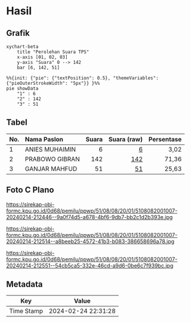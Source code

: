 # Hasil

## Grafik

```mermaid
xychart-beta
    title "Perolehan Suara TPS"
    x-axis [01, 02, 03]
    y-axis "Suara" 0 --> 142
    bar [6, 142, 51]
```

```mermaid
%%{init: {"pie": {"textPosition": 0.5}, "themeVariables": {"pieOuterStrokeWidth": "5px"}} }%%
pie showData
    "1" : 6
    "2" : 142
    "3" : 51
```

## Tabel

| No. | Nama Paslon    | Suara | Suara (raw) | Persentase |
|:--- |:-------------- | -----:| -----------:| ----------:|
| 1   | ANIES MUHAIMIN | 6     | [6][p-1]    | 3,02       |
| 2   | PRABOWO GIBRAN | 142   | [142][p-2]  | 71,36      |
| 3   | GANJAR MAHFUD  | 51    | [51][p-3]   | 25,63      |


[p-1]: https://github.com/gigit-pemilu/pemilu-2024-51-bali/blob/main/pilpres/hitung-suara/sub/51-bali/sub/08-buleleng/sub/08-kubutambahan/sub/2001-tambakan/sub/007-tps/sub/paslon-1.txt
[p-2]: https://github.com/gigit-pemilu/pemilu-2024-51-bali/blob/main/pilpres/hitung-suara/sub/51-bali/sub/08-buleleng/sub/08-kubutambahan/sub/2001-tambakan/sub/007-tps/sub/paslon-2.txt
[p-3]: https://github.com/gigit-pemilu/pemilu-2024-51-bali/blob/main/pilpres/hitung-suara/sub/51-bali/sub/08-buleleng/sub/08-kubutambahan/sub/2001-tambakan/sub/007-tps/sub/paslon-3.txt

## Foto C Plano

https://sirekap-obj-formc.kpu.go.id/0d68/pemilu/ppwp/51/08/08/20/01/5108082001007-20240214-212446--9a0f74d5-a678-4bf6-9db7-bb2c1d2b393e.jpg

https://sirekap-obj-formc.kpu.go.id/0d68/pemilu/ppwp/51/08/08/20/01/5108082001007-20240214-212514--a8beeb25-4572-41b3-b083-386658696a78.jpg

https://sirekap-obj-formc.kpu.go.id/0d68/pemilu/ppwp/51/08/08/20/01/5108082001007-20240214-212551--54cb5ca5-332e-46cd-a9d6-0be6c7f939bc.jpg


## Metadata

| Key        | Value               |
| ---------- | ------------------- |
| Time Stamp | 2024-02-24 22:31:28 |



